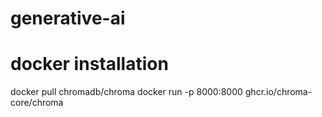 # generative-ai


# docker installation
docker pull chromadb/chroma
docker run -p 8000:8000 ghcr.io/chroma-core/chroma